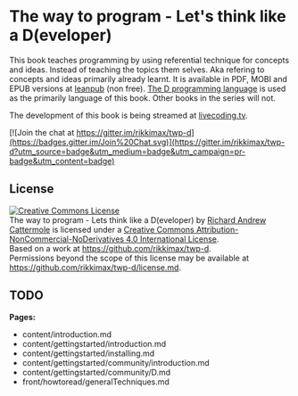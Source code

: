 # The way to program - Let's think like a D(eveloper)

This book teaches programming by using referential technique for concepts and ideas. Instead of teaching the topics them selves. Aka refering to concepts and ideas primarily already learnt.
It is available in PDF, MOBI and EPUB versions at [leanpub](https://leanpub.com/twp-d) (non free).
[The D programming language](http://dlang.org) is used as the primarily language of this book. Other books in the series will not.

The development of this book is being streamed at [livecoding.tv](http://livecoding.tv/alphaglosined).

[![Join the chat at https://gitter.im/rikkimax/twp-d](https://badges.gitter.im/Join%20Chat.svg)](https://gitter.im/rikkimax/twp-d?utm_source=badge&utm_medium=badge&utm_campaign=pr-badge&utm_content=badge)

## License
<a rel="license" href="http://creativecommons.org/licenses/by-nc-nd/4.0/"><img alt="Creative Commons License" style="border-width:0" src="https://i.creativecommons.org/l/by-nc-nd/4.0/88x31.png" /></a><br /><span xmlns:dct="http://purl.org/dc/terms/" property="dct:title">The way to program - Lets think like a D(eveloper)</span> by <a xmlns:cc="http://creativecommons.org/ns#" href="https://leanpub.com/twp-d" property="cc:attributionName" rel="cc:attributionURL">Richard Andrew Cattermole</a> is licensed under a <a rel="license" href="http://creativecommons.org/licenses/by-nc-nd/4.0/">Creative Commons Attribution-NonCommercial-NoDerivatives 4.0 International License</a>.<br />Based on a work at <a xmlns:dct="http://purl.org/dc/terms/" href="https://github.com/rikkimax/twp-d" rel="dct:source">https://github.com/rikkimax/twp-d</a>.<br />Permissions beyond the scope of this license may be available at <a xmlns:cc="http://creativecommons.org/ns#" href="https://github.com/rikkimax/twp-d/LICENSE.md" rel="cc:morePermissions">https://github.com/rikkimax/twp-d/license.md</a>.

## TODO
**Pages:**

* content/introduction.md
* content/gettingstarted/introduction.md
* content/gettingstarted/installing.md
* content/gettingstarted/community/introduction.md
* content/gettingstarted/community/D.md
* front/howtoread/generalTechniques.md